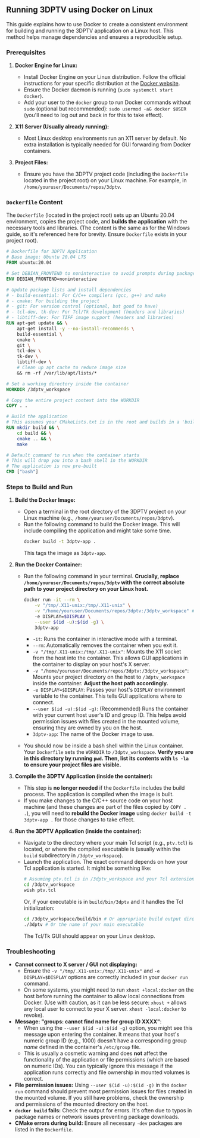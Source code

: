 ## Running 3DPTV using Docker on Linux

This guide explains how to use Docker to create a consistent environment for building and running the 3DPTV application on a Linux host. This method helps manage dependencies and ensures a reproducible setup.

### Prerequisites

1.  **Docker Engine for Linux:**
    *   Install Docker Engine on your Linux distribution. Follow the official instructions for your specific distribution at the [Docker website](https://docs.docker.com/engine/install/).
    *   Ensure the Docker daemon is running (`sudo systemctl start docker`).
    *   Add your user to the `docker` group to run Docker commands without `sudo` (optional but recommended): `sudo usermod -aG docker $USER` (you'll need to log out and back in for this to take effect).

2.  **X11 Server (Usually already running):**
    *   Most Linux desktop environments run an X11 server by default. No extra installation is typically needed for GUI forwarding from Docker containers.

3.  **Project Files:**
    *   Ensure you have the 3DPTV project code (including the `Dockerfile` located in the project root) on your Linux machine. For example, in `/home/youruser/Documents/repos/3dptv`.

### `Dockerfile` Content

The `Dockerfile` (located in the project root) sets up an Ubuntu 20.04 environment, copies the project code, and **builds the application** with the necessary tools and libraries. (The content is the same as for the Windows guide, so it's referenced here for brevity. Ensure `Dockerfile` exists in your project root).

```dockerfile
# Dockerfile for 3DPTV Application
# Base image: Ubuntu 20.04 LTS
FROM ubuntu:20.04

# Set DEBIAN_FRONTEND to noninteractive to avoid prompts during package installation
ENV DEBIAN_FRONTEND=noninteractive

# Update package lists and install dependencies
# - build-essential: For C/C++ compilers (gcc, g++) and make
# - cmake: For building the project
# - git: For version control (optional, but good to have)
# - tcl-dev, tk-dev: For Tcl/Tk development (headers and libraries)
# - libtiff-dev: For TIFF image support (headers and libraries)
RUN apt-get update && \
    apt-get install -y --no-install-recommends \
    build-essential \
    cmake \
    git \
    tcl-dev \
    tk-dev \
    libtiff-dev \
    # Clean up apt cache to reduce image size
    && rm -rf /var/lib/apt/lists/*

# Set a working directory inside the container
WORKDIR /3dptv_workspace

# Copy the entire project context into the WORKDIR
COPY . .

# Build the application
# This assumes your CMakeLists.txt is in the root and builds in a 'build' subdirectory
RUN mkdir build && \
    cd build && \
    cmake .. && \
    make

# Default command to run when the container starts
# This will drop you into a bash shell in the WORKDIR
# The application is now pre-built
CMD ["bash"]
```

### Steps to Build and Run

1.  **Build the Docker Image:**
    *   Open a terminal in the root directory of the 3DPTV project on your Linux machine (e.g., `/home/youruser/Documents/repos/3dptv`).
    *   Run the following command to build the Docker image. This will include compiling the application and might take some time.
        ```bash
        docker build -t 3dptv-app .
        ```
        This tags the image as `3dptv-app`.

2.  **Run the Docker Container:**
    *   Run the following command in your terminal. **Crucially, replace `/home/youruser/Documents/repos/3dptv` with the correct absolute path to your project directory on your Linux host.**

        ```bash
        docker run -it --rm \
            -v "/tmp/.X11-unix:/tmp/.X11-unix" \
            -v "/home/youruser/Documents/repos/3dptv:/3dptv_workspace" # <-- VERIFY THIS HOST PATH
            -e DISPLAY=$DISPLAY \
            --user $(id -u):$(id -g) \
            3dptv-app
        ```
        *   `-it`: Runs the container in interactive mode with a terminal.
        *   `--rm`: Automatically removes the container when you exit it.
        *   `-v "/tmp/.X11-unix:/tmp/.X11-unix"`: Mounts the X11 socket from the host into the container. This allows GUI applications in the container to display on your host's X server.
        *   `-v "/home/youruser/Documents/repos/3dptv:/3dptv_workspace"`: Mounts your project directory on the host to `/3dptv_workspace` inside the container. **Adjust the host path accordingly.**
        *   `-e DISPLAY=$DISPLAY`: Passes your host's `DISPLAY` environment variable to the container. This tells GUI applications where to connect.
        *   `--user $(id -u):$(id -g)`: (Recommended) Runs the container with your current host user's ID and group ID. This helps avoid permission issues with files created in the mounted volume, ensuring they are owned by you on the host.
        *   `3dptv-app`: The name of the Docker image to use.

    *   You should now be inside a bash shell within the Linux container. Your `Dockerfile` sets the `WORKDIR` to `/3dptv_workspace`. **Verify you are in this directory by running `pwd`. Then, list its contents with `ls -la` to ensure your project files are visible.**

3.  **Compile the 3DPTV Application (inside the container):**
    *   This step is **no longer needed** if the `Dockerfile` includes the build process. The application is compiled when the image is built.
    *   If you make changes to the C/C++ source code on your host machine (and these changes are part of the files copied by `COPY . .`), you will need to **rebuild the Docker image** using `docker build -t 3dptv-app .` for those changes to take effect.

4.  **Run the 3DPTV Application (inside the container):**
    *   Navigate to the directory where your main Tcl script (e.g., `ptv.tcl`) is located, or where the compiled executable is (usually within the `build` subdirectory in `/3dptv_workspace`).
    *   Launch the application. The exact command depends on how your Tcl application is started. It might be something like:
        ```bash
        # Assuming ptv.tcl is in /3dptv_workspace and your Tcl extension is found
        cd /3dptv_workspace
        wish ptv.tcl
        ```
        Or, if your executable is in `build/bin/3dptv` and it handles the Tcl initialization:
        ```bash
        cd /3dptv_workspace/build/bin # Or appropriate build output directory
        ./3dptv # Or the name of your main executable
        ```
        The Tcl/Tk GUI should appear on your Linux desktop.

### Troubleshooting

*   **Cannot connect to X server / GUI not displaying:**
    *   Ensure the `-v "/tmp/.X11-unix:/tmp/.X11-unix"` and `-e DISPLAY=$DISPLAY` options are correctly included in your `docker run` command.
    *   On some systems, you might need to run `xhost +local:docker` on the host before running the container to allow local connections from Docker. (Use with caution, as it can be less secure: `xhost +` allows any local user to connect to your X server. `xhost -local:docker` to revoke).
*   **Message: "groups: cannot find name for group ID XXXX"**:
    *   When using the `--user $(id -u):$(id -g)` option, you might see this message upon entering the container. It means that your host's numeric group ID (e.g., 1000) doesn't have a corresponding group *name* defined in the container's `/etc/group` file.
    *   This is usually a cosmetic warning and does **not** affect the functionality of the application or file permissions (which are based on numeric IDs). You can typically ignore this message if the application runs correctly and file ownership in mounted volumes is correct.
*   **File permission issues:** Using `--user $(id -u):$(id -g)` in the `docker run` command should prevent most permission issues for files created in the mounted volume. If you still have problems, check the ownership and permissions of the mounted directory on the host.
*   **`docker build` fails:** Check the output for errors. It's often due to typos in package names or network issues preventing package downloads.
*   **CMake errors during build:** Ensure all necessary `-dev` packages are listed in the `Dockerfile`.

